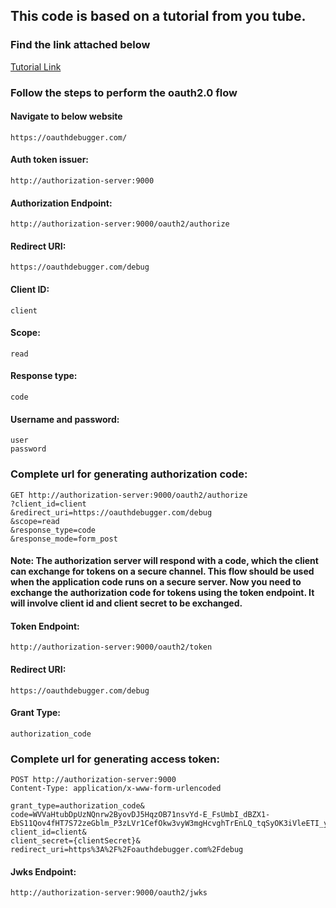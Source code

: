## This code is based on a tutorial from you tube. 
### Find the link attached below
[Tutorial Link](https://www.youtube.com/watch?v=QyKOLZjpS5w&list=PLbuI9mmWSoUGBGKrD5W4xYVs6zdt9rW_k)
### Follow the steps to perform the oauth2.0 flow

#### Navigate to below website
```
https://oauthdebugger.com/
```

#### Auth token issuer:
```
http://authorization-server:9000
```

#### Authorization Endpoint:
```
http://authorization-server:9000/oauth2/authorize
```

#### Redirect URI:
```
https://oauthdebugger.com/debug
```

#### Client ID:
```
client
```

#### Scope:
```
read
```

#### Response type:
```
code
```
#### Username and password:
```
user
password
```

### Complete url for generating authorization code:
```
GET http://authorization-server:9000/oauth2/authorize
?client_id=client
&redirect_uri=https://oauthdebugger.com/debug
&scope=read
&response_type=code
&response_mode=form_post
```

#### Note: The authorization server will respond with a code, which the client can exchange for tokens on a secure channel. This flow should be used when the application code runs on a secure server. Now you need to exchange the authorization code for tokens using the token endpoint. It will involve client id and client secret to be exchanged.

#### Token Endpoint:
```
http://authorization-server:9000/oauth2/token
```
#### Redirect URI:
```
https://oauthdebugger.com/debug
```
#### Grant Type:
```
authorization_code
```
### Complete url for generating access token:
```
POST http://authorization-server:9000
Content-Type: application/x-www-form-urlencoded

grant_type=authorization_code&
code=WVVaHtubDpUzNQnrw2ByovDJ5HqzOB71nsvYd-E_FsUmbI_dBZX1-EbS11Qov4fHT7S72zeGblm_P3zLVr1CefOkw3vyW3mgHcvghTrEnLQ_tqSyOK3iVleETI_yGuXA&
client_id=client&
client_secret={clientSecret}&
redirect_uri=https%3A%2F%2Foauthdebugger.com%2Fdebug
```


#### Jwks Endpoint:
```
http://authorization-server:9000/oauth2/jwks
```
